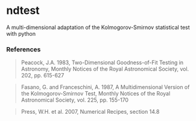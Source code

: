 # ndtest
A multi-dimensional adaptation of the Kolmogorov-Smirnov statistical test with python

### References
> Peacock, J.A. 1983, Two-Dimensional Goodness-of-Fit Testing in Astronomy, Monthly Notices of the Royal Astronomical
    Society, vol. 202, pp. 615-627

> Fasano, G. and Franceschini, A. 1987, A Multidimensional Version of the Kolmogorov-Smirnov Test, Monthly Notices of
    the Royal Astronomical Society, vol. 225, pp. 155-170
    
> Press, W.H. et al. 2007, Numerical Recipes, section 14.8

